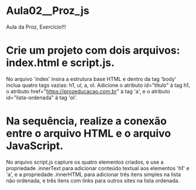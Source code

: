 # Aula02__Proz_js


Aula da Proz, Exercício!!!


# Crie um projeto com dois arquivos: index.html e script.js. 
No arquivo 'index' insira a estrutura base HTML e dentro da tag 'body' inclua quatro tags vazias: h1, ul, a, ol. 
Adicione o atributo id="titulo" à tag h1, o atributo href="https://prozeducacao.com.br" à tag 'a', e o atributo id="lista-ordenada" à tag 'ol'. 

# Na sequência, realize a conexão entre o arquivo HTML e o arquivo JavaScript.

No arquivo script.js capture os quatro elementos criados, e use a propriedade .innerText para adicionar conteúdo textual aos elementos 
'h1' e 'a', e a propriedade .innerHTML para adicionar três itens simples na lista não ordenada, e três itens com links para outros sites na lista ordenada.  
